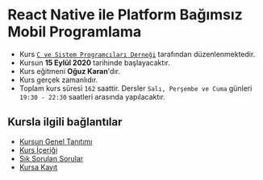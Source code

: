 # React Native ile Platform Bağımsız Mobil Programlama

+ Kurs [`C ve Sistem Programcıları Derneği`](http://www.csystem.org/) tarafından düzenlenmektedir.
+ Kursun __15 Eylül 2020__ tarihinde başlayacaktır.
+ Kurs eğitmeni __Oğuz Karan__'dır.
+ Kurs gerçek zamanlıdır.
+ Toplam kurs süresi `162` saattir. Dersler `Salı, Perşembe ve Cuma` günleri `19:30 - 22:30` saatleri arasında yapılacaktır.

## Kursla ilgili bağlantılar
+ [Kursun Genel Tanıtımı](https://github.com/CSD-1993/React-Native-ile-Platform-Bagimsiz-Mobil-Programlama/blob/master/kursun_tanitimi.md)
+ [Kurs İçeriği](https://github.com/CSD-1993/Online-Unix-Linux-Sistem-Programlama-Kursu-/blob/master/kurs_icerigi.md)
+ [Sık Sorulan Sorular](https://github.com/CSD-1993/Online-Unix-Linux-Sistem-Programlama-Kursu-/blob/master/sss.md)
+ [Kursa Kayıt](https://us02web.zoom.us/meeting/register/tZEvduGurT0sHN0779WMfRNrxvbm0fuU_s2v)
